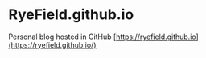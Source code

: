 # RyeField.github.io
Personal blog hosted in GitHub [https://ryefield.github.io](https://ryefield.github.io/)
